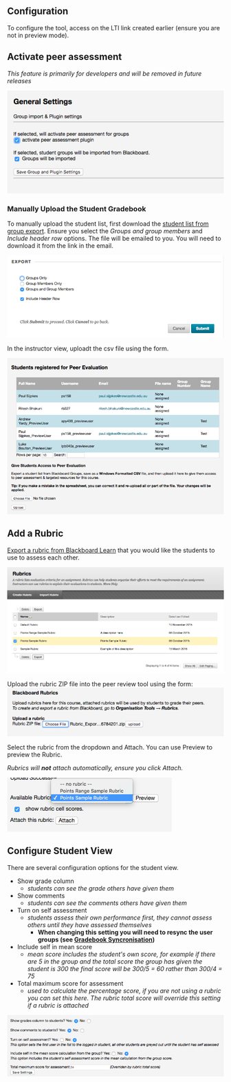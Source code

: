 ## Configuration

To configure the tool, access on the LTI link created earlier (ensure you are not in preview mode).

## Activate peer assessment
_This feature is primarily for developers and will be removed in future releases_

![Activate Peer Assessment](images/bb_activate_pa.png )

### Manually Upload the Student Gradebook

To manually upload the student list, first download the [student list from group export](https://en-us.help.blackboard.com/Learn/Instructor/Interact/Course_Groups/080_Import_and_Export_Groups). Ensure you select the _Groups and group members_ and _Include header row_ options. The file will be emailed to you. You will need to download it from the link in the email.

![Export Groups](images/bb_export_groups.png)

In the instructor view, uploadt the csv file using the form.

![Manual Upload](images/bb_upload_student_list.png)

## Add a Rubric ##

[Export a rubric from Blackboard Learn](https://en-us.help.blackboard.com/Learn/Instructor/Grade/Rubrics#Import_and_export_rubrics) that you would like the students to use to assess each other.

![Export a Rubric](images/bb_export_rubric.png)

Upload the rubric ZIP file into the peer review tool using the form:
![Upload a Rubric](images/bb_upload_rubric.png)

Select the rubric from the dropdown and Attach. You can use Preview to preview the Rubric.

_Rubrics will ***not*** attach automatically, ensure you click Attach._

![Attach a Rubric](images/bb_attach_rubric.png)

## Configure Student View

There are several configuration options for the student view.

* Show grade column
    * _students can see the grade others have given them_
* Show comments
    * _students can see the comments others have given them_
* Turn on self assessment
    * _students assess their own performance first, they cannot assess others until they have assessed themselves_
      * **When changing this setting you will need to resync the user groups (see [Gradebook Syncronisation](#gradebook-syncronisation))**
* Include self in mean score
    * _mean score includes the student's own score, for example if there are 5 in the group and the total score the group has given the student is 300 the final score will be 300/5 = 60 rather than 300/4 = 75_
* Total maximum score for assessment
    * _used to calculate the percentage score, if you are not using a rubric you can set this here. The rubric total
      score will override this setting if a rubric is attached_

![Peer Review Settings](images/bb_pa_settings.png)
